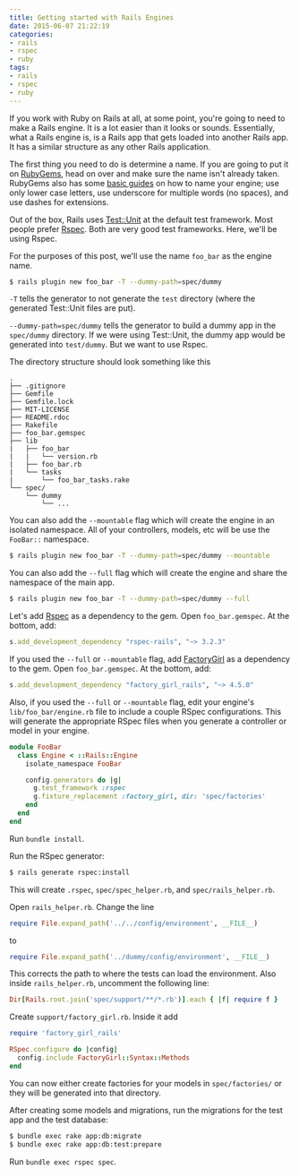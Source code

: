 ```yaml
---
title: Getting started with Rails Engines
date: 2015-06-07 21:22:19
categories:
- rails
- rspec
- ruby
tags:
- rails
- rspec
- ruby
---
```


If you work with Ruby on Rails at all, at some point, you're going to need to make a Rails engine. It is a lot easier than it looks or sounds. Essentially, what a Rails engine is, is a Rails app that gets loaded into another Rails app. It has a similar structure as any other Rails application.

The first thing you need to do is determine a name. If you are going to put it on [RubyGems][ruby_gems], head on over and make sure the name isn't already taken. RubyGems also has some [basic guides][ruby_gems_guides] on how to name your engine; use only lower case letters, use underscore for multiple words (no spaces), and use dashes for extensions.

Out of the box, Rails uses [Test::Unit][test_unit] at the default test framework. Most people prefer [Rspec][rspec]. Both are very good test frameworks. Here, we'll be using Rspec.

For the purposes of this post, we'll use the name `foo_bar` as the engine name.

```bash
$ rails plugin new foo_bar -T --dummy-path=spec/dummy
```

`-T` tells the generator to not generate the `test` directory (where the generated Test::Unit files are put).

`--dummy-path=spec/dummy` tells the generator to build a dummy app in the `spec/dummy` directory. If we were using Test::Unit, the dummy app would be generated into `test/dummy`. But we want to use Rspec.

The directory structure should look something like this

```
.
├── .gitignore
├── Gemfile
├── Gemfile.lock
├── MIT-LICENSE
├── README.rdoc
├── Rakefile
├── foo_bar.gemspec
├── lib
|   ├── foo_bar
|   |   └── version.rb
|   ├── foo_bar.rb
|   └── tasks
|       └── foo_bar_tasks.rake
└── spec/
    └── dummy
        └── ...
```

You can also add the `--mountable` flag which will create the engine in an isolated namespace. All of your controllers, models, etc will be use the `FooBar::` namespace.

```bash
$ rails plugin new foo_bar -T --dummy-path=spec/dummy --mountable
```

You can also add the `--full` flag which will create the engine and share the namespace of the main app.

```bash
$ rails plugin new foo_bar -T --dummy-path=spec/dummy --full
```

Let's add [Rspec][rspec_rails] as a dependency to the gem. Open `foo_bar.gemspec`. At the bottom, add:

```ruby
s.add_development_dependency "rspec-rails", "~> 3.2.3"
```

If you used the `--full` or `--mountable` flag, add [FactoryGirl][factory_girl_rails] as a dependency to the gem. Open `foo_bar.gemspec`. At the bottom, add:

```ruby
s.add_development_dependency "factory_girl_rails", "~> 4.5.0"
```

Also, if you used the `--full` or `--mountable` flag, edit your engine's `lib/foo_bar/engine.rb` file to include a couple RSpec configurations. This will generate the appropriate RSpec files when you generate a controller or model in your engine.

```ruby
module FooBar
  class Engine < ::Rails::Engine
    isolate_namespace FooBar

    config.generators do |g|
      g.test_framework :rspec
      g.fixture_replacement :factory_girl, dir: 'spec/factories'
    end
  end
end
```

Run `bundle install`.

Run the RSpec generator:

```bash
$ rails generate rspec:install
```

This will create `.rspec`, `spec/spec_helper.rb`, and `spec/rails_helper.rb`.

Open `rails_helper.rb`. Change the line

```ruby
require File.expand_path('../../config/environment', __FILE__)
```

to

```ruby
require File.expand_path('../dummy/config/environment', __FILE__)
```

This corrects the path to where the tests can load the environment. Also inside `rails_helper.rb`, uncomment the following line:

```ruby
Dir[Rails.root.join('spec/support/**/*.rb')].each { |f| require f }
```

Create `support/factory_girl.rb`. Inside it add

```ruby
require 'factory_girl_rails'

RSpec.configure do |config|
  config.include FactoryGirl::Syntax::Methods
end
```

You can now either create factories for your models in `spec/factories/` or they will be generated into that directory.

After creating some models and migrations, run the migrations for the test app and the test database:

```bash
$ bundle exec rake app:db:migrate
$ bundle exec rake app:db:test:prepare
```

Run `bundle exec rspec spec`.

[ruby_gems]:          https://rubygems.org/
[ruby_gems_guides]:   http://guides.rubygems.org/name-your-gem/
[test_unit]:          https://github.com/test-unit/test-unit
[rspec]:              https://github.com/rspec/rspec
[rspec_rails]:        https://github.com/rspec/rspec-rails
[factory_girl_rails]: https://github.com/thoughtbot/factory_girl_rails
